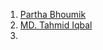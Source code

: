 1. [Partha Bhoumik](https://www.youtube.com/watch?v=ysgy8VOb-U4&list=PLJh97ekrGHeKnnsQqBmP1gG4Pki1OLejM)
2. [MD. Tahmid Iqbal](https://www.youtube.com/@tahmidraven/playlists)
3. 